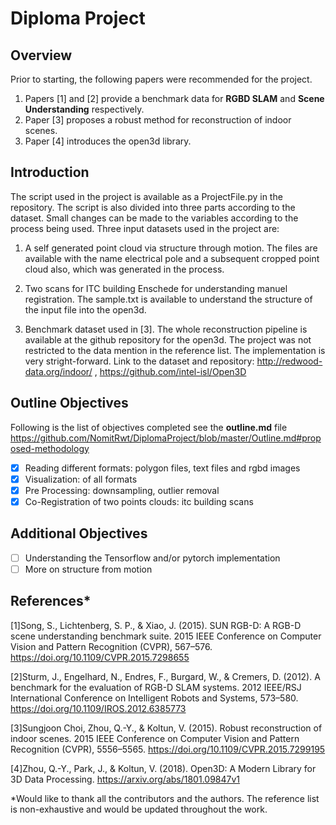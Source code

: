 # Diploma Project
## Overview
Prior to starting, the following papers were recommended for the project.

1. Papers [1] and [2] provide a benchmark data for **RGBD SLAM** and **Scene Understanding** respectively.
2. Paper [3] proposes a robust method for reconstruction of indoor scenes.
3. Paper [4] introduces the open3d library.

## Introduction

The script used in the project is available as a ProjectFile.py in the repository. The script is also divided into three parts according to the dataset. Small changes can be made to the variables according to the process being used. Three input datasets used in the project are:

1. A self generated point cloud via structure through motion. The files are available with the name electrical pole and a subsequent cropped point cloud also, which was generated in the process.

2. Two scans for ITC building Enschede for understanding manuel registration. The sample.txt is available to understand the structure of the input file into the open3d.

3. Benchmark dataset used in [3]. The whole reconstruction pipeline is available at the github repository for the open3d. The project was not restricted to the data mention in the reference list. The implementation is very stright-forward. Link to the dataset and repository: http://redwood-data.org/indoor/ , https://github.com/intel-isl/Open3D

## Outline Objectives

Following is the list of objectives completed see the **outline.md** file https://github.com/NomitRwt/DiplomaProject/blob/master/Outline.md#proposed-methodology
- [x] Reading different formats: polygon files, text files and rgbd images
- [x] Visualization: of all formats
- [x] Pre Processing: downsampling, outlier removal
- [x] Co-Registration of two points clouds: itc building scans

## Additional Objectives
- [ ] Understanding the Tensorflow and/or pytorch implementation
- [ ] More on structure from motion

## References*

[1]Song, S., Lichtenberg, S. P., & Xiao, J. (2015). SUN RGB-D: A RGB-D scene understanding benchmark suite. 2015 IEEE Conference on Computer Vision and Pattern Recognition (CVPR), 567–576. https://doi.org/10.1109/CVPR.2015.7298655

[2]Sturm, J., Engelhard, N., Endres, F., Burgard, W., & Cremers, D. (2012). A benchmark for the evaluation of RGB-D SLAM systems. 2012 IEEE/RSJ International Conference on Intelligent Robots and Systems, 573–580. https://doi.org/10.1109/IROS.2012.6385773

[3]Sungjoon Choi, Zhou, Q.-Y., & Koltun, V. (2015). Robust reconstruction of indoor scenes. 2015 IEEE Conference on Computer Vision and Pattern Recognition (CVPR), 5556–5565. https://doi.org/10.1109/CVPR.2015.7299195

[4]Zhou, Q.-Y., Park, J., & Koltun, V. (2018). Open3D: A Modern Library for 3D Data Processing. https://arxiv.org/abs/1801.09847v1

*Would like to thank all the contributors and the authors. The reference list is non-exhaustive and would be updated throughout the work.
